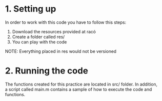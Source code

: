# 1. Setting up

In order to work with this code you have to follow this steps:

1. Download the resources provided at racó
2. Create a folder called res/
3. You can play with the code

NOTE: Everything placed in res would not be versioned

# 2. Running the code

The functions created for this practice are located in src/ folder. In addition, a script called main.m contains a sample of how to execute the code and functions.



